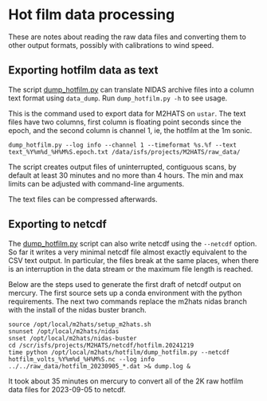 # Hot film data processing

These are notes about reading the raw data files and converting them to other
output formats, possibly with calibrations to wind speed.

## Exporting hotfilm data as text

The script [dump_hotfilm.py](dump_hotfilm.py) can translate NIDAS archive
files into a column text format using `data_dump`.  Run `dump_hotfilm.py -h`
to see usage.

This is the command used to export data for M2HATS on `ustar`.  The text files
have two columns, first column is floating point seconds since the epoch, and
the second column is channel 1, ie, the hotfilm at the 1m sonic.

```plain
dump_hotfilm.py --log info --channel 1 --timeformat %s.%f --text text_%Y%m%d_%H%M%S.epoch.txt /data/isfs/projects/M2HATS/raw_data/
```

The script creates output files of uninterrupted, contiguous scans, by default
at least 30 minutes and no more than 4 hours.  The min and max limits can be
adjusted with command-line arguments.

The text files can be compressed afterwards.

## Exporting to netcdf

The [dump_hotfilm.py](dump_hotfilm.py) script can also write netcdf using the
`--netcdf` option.  So far it writes a very minimal netcdf file almost exactly
equivalent to the CSV text output.  In particular, the files break at the same
places, when there is an interruption in the data stream or the maximum file
length is reached.

Below are the steps used to generate the first draft of netcdf output on
mercury.  The first source sets up a conda environment with the python
requirements.  The next two commands replace the m2hats nidas branch with the
install of the nidas buster branch.

    source /opt/local/m2hats/setup_m2hats.sh
    snunset /opt/local/m2hats/nidas
    snset /opt/local/m2hats/nidas-buster
    cd /scr/isfs/projects/M2HATS/netcdf/hotfilm.20241219
    time python /opt/local/m2hats/hotfilm/dump_hotfilm.py --netcdf hotfilm_volts_%Y%m%d_%H%M%S.nc --log info ../../raw_data/hotfilm_20230905_*.dat >& dump.log &

It took about 35 minutes on mercury to convert all of the 2K raw hotfilm data
files for 2023-09-05 to netcdf.
